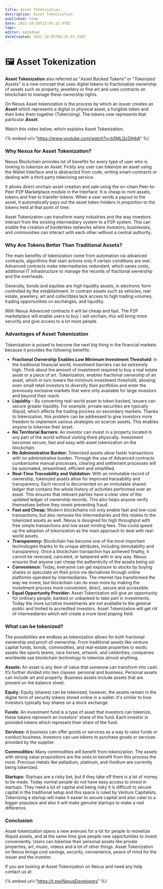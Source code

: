 ```yaml
---
title: Asset Tokenization
description: Asset Tokenization 
published: true
date: 2022-10-28T23:03:12.970Z
tags: 
editor: markdown
dateCreated: 2022-10-05T08:35:47.258Z
---
```


# 🖼 Asset Tokenization

**Asset Tokenization** also referred as  "_Asset Backed Tokens"_ or "_Tokenized Assets"_ is a new concept that uses digital tokens to fractionalize ownership of assets such as property, jewellery or fine art and uses contracts on blockchain to manage these ownership rights.&#x20;

On Nexus Asset tokenization is the process by which an issuer creates an _**Asset**_ which represents a digital or physical asset, a fungible token and then links them together (Tokenizing). The tokens now represents that particular _**Asset**_. &#x20;

Watch this video below, which explains Asset Tokenization.

{% embed url="https://www.youtube.com/watch?v=b0MLQcDlHbA" %}

### Why Nexus for Asset Tokenization?

Nexus Blockchain provides lot of benefits for every type of user who is looking to tokenize an Asset. Firstly any user can tokenize an asset using the Wallet Interface and is abstracted from code, writing smart-contracts or dealing with a third party tokenizing service.&#x20;

It allows direct onchain asset creation and sale using the on-chain Peer-to-Peer P2P Marketplace module in the Interface. It is cheap to mint assets, tokens and free to transfer tokens. When a user sends a payout to the asset, It automatically pays out the asset token holders in proportion to the tokens held at that point of time.&#x20;

Asset Tokenization can transform many industries and the way investors interact from the existing intermediary system to a P2P system. This can enable the creation of borderless networks where investors, businesses, and communities can interact with each other without a central authority.

### **Why Are Tokens Better Than Traditional Assets?** <a href="#why-are-tokens-better-than-traditional-assets" id="why-are-tokens-better-than-traditional-assets"></a>

The main benefits of tokenization come from automation via advanced contracts, algorithms that start actions only if certain conditions are met. Advanced contracts make intermediaries redundant, which saves costs, additional IT infrastructure to manage the records of fractional ownership and the overheads.

Generally, bonds and equities are high liquidity assets, in electronic form controlled by the establishment. In contrast assets such as vehicles, real estate, jewellery, art and collectibles lack access to high trading volumes, trading opportunities on exchanges, and liquidity.

With Nexus Advanced contracts it will be cheap and fast. The P2P marketplace will enable users to buy / sell onchain, this will bring more security and give access to a lot more people.

### Advantages of Asset Tokenization

Tokenization is poised to become the next big thing in the financial markets because it provides the following benefits:

* **Fractional Ownership** **Enables Low Minimum Investment Threshold:** In the traditional financial world, investment barriers can be extremely high. Think about the amount of investment required to buy a real estate asset or a piece of art. Tokenization, enables fractional ownership of an asset, which in turn lowers the minimum investment threshold, allowing even small retail investors to diversify their portfolios and enter the previously exclusive markets that were only available for large investors and beyond their reach.
* **Liquidity** – By converting real-world asset to token backed, issuers can secure greater liquidity. For example, private securities are typically illiquid, which affects the trading process on secondary markets. Thanks to tokenization, this problem can be addressed to give investors more freedom to implement various strategies on scarcer assets. This enables anyone to tokenise their asset.
* **No Territorial Barriers:** An investor can invest in a property located in any part of the world without visiting there physically. Investment becomes secure, fast and easy with asset tokenization on the blockchain.
* **No Administrative Burden:** Tokenized assets allow faster transactions with no administrative burden. Through the use of Advanced contracts cumbersome manual processes, clearing and settlement processes will be automated, streamlined, efficient and simplified.
* **Real-Time Traceability and  Validation:** With an immutable record of ownership, tokenized assets allow for improved traceability and transparency. Each record is documented on an immutable shared ledger that contains the whole history of activities performed over an asset. This ensures that relevant parties have a clear view of the updated ledger of ownership records. This also helps anyone verify themselves before they invest preventing fraud.‍
* **Fast and Cheap:**  Modern blockchains not only enable fast and low-cost transactions, but also removes the intermediaries and this relates to the tokenized assets as well. Nexus is designed for high throughput with free simple transactions and low asset minting fees. This could speed up the adoption of tokenization as the main approach to deal with real-world assets.
* **Transparency:** Blockchain has become one of the most important technologies thanks to its unique attributes, including immutability and transparency. Once a blockchain transaction has achieved finality, it cannot be reversed, canceled, or tampered with in any way. Nexus ensures that anyone can cheap the authenticity of the assets being sol
* **Convenience:** Today, everyone can get exposure to stocks by buying shares or speculate on their price via derivatives through online platforms operated by intermediaries. The internet has transformed the way we invest, but blockchain can do even more by making the investment process more convenient, direct, secure and accessible.
* **Equal Opportunity Provider:** Asset Tokenization will give an opportunity for ordinary people, banked or unbanked to take part in investments. Today the more lucrative investments are not available to the general public and limited to accredited investors. Asset Tokenization will get rid of intermediaries which will create a more level playing field.

### **What can be tokenized?**

The possibilities are endless as tokenization allows for both fractional ownership and proof-of-ownership. From traditional assets like venture capital funds, bonds, commodities, and real-estate properties to exotic assets like sports teams, race horses, artwork, and celebrities, companies worldwide use blockchain technology to tokenize almost anything.&#x20;

**Assets:** An asset is any item of value that someone can transform into cash. It’s further divided into two classes: personal and business. Personal assets can include art and property. Business assets include assets that are present on the balance sheet.

**Equity**: Equity (shares) can be tokenized; however, the assets remain in the digital form of security tokens stored online in a wallet. It's similar to how investors typically buy shares on a stock exchange.

**Funds:** An investment fund is a type of asset that investors can tokenize, these tokens represent an investors' share of the fund. Each investor is provided tokens which represent their share of the fund.

**Services:** A business can offer goods or services as a way to raise funds or conduct business. Investors can use tokens to purchase goods or services provided by the supplier.

**Commodities:** Many commodities will benefit from tokenization. The assets with strong value propositions are the ones to benefit from this process the most. Precious metals like palladium, platinum, and rhodium are currently being tokenized.

**Startups:** Startups are a risky bet, but if they take off there is a lot of money to be made. Today  normal people do not have easy access to invest in startups. They need a lot of capital and being risky it is difficult to secure capital in the traditional setup and this space is ruled by Venture Capitalists. Tokenizing a startup will make it easier to secure capital and also cater to a bigger populace and also it will make genuine startups to make a real difference.

### Conclusion

Asset tokenization opens a new avenues for a lot for people to monetize illiquid assets, and at the same time give people new opportunities to invest conveniently. Users can tokenise their personal assets like private properties, art, music, videos and a lot of other things. Asset Tokenization on Nexus brings cost savings, security, convenience, peace of mind for the issuer and the investor.&#x20;

If you are looking at Asset Tokenization on Nexus and need any help contact us at:

{% embed url="https://t.me/NexusDevelopers" %}


